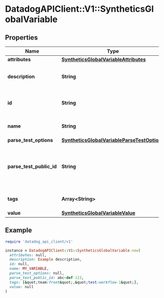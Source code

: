 # DatadogAPIClient::V1::SyntheticsGlobalVariable

## Properties

| Name | Type | Description | Notes |
| ---- | ---- | ----------- | ----- |
| **attributes** | [**SyntheticsGlobalVariableAttributes**](SyntheticsGlobalVariableAttributes.md) |  | [optional] |
| **description** | **String** | Description of the global variable. |  |
| **id** | **String** | Unique identifier of the global variable. | [optional][readonly] |
| **name** | **String** | Name of the global variable. |  |
| **parse_test_options** | [**SyntheticsGlobalVariableParseTestOptions**](SyntheticsGlobalVariableParseTestOptions.md) |  | [optional] |
| **parse_test_public_id** | **String** | A Synthetic test ID to use as a test to generate the variable value. | [optional] |
| **tags** | **Array&lt;String&gt;** | Tags of the global variable. |  |
| **value** | [**SyntheticsGlobalVariableValue**](SyntheticsGlobalVariableValue.md) |  |  |

## Example

```ruby
require 'datadog_api_client/v1'

instance = DatadogAPIClient::V1::SyntheticsGlobalVariable.new(
  attributes: null,
  description: Example description,
  id: null,
  name: MY_VARIABLE,
  parse_test_options: null,
  parse_test_public_id: abc-def-123,
  tags: [&quot;team:front&quot;,&quot;test:workflow-1&quot;],
  value: null
)
```

